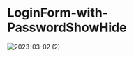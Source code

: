 # LoginForm-with-PasswordShowHide
 
![2023-03-02 (2)](https://user-images.githubusercontent.com/111579457/222415378-4706b8e8-6b94-4aa3-94a2-e79542d4f8f5.png)
